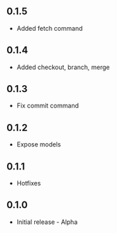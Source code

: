 ## 0.1.5
- Added fetch command

## 0.1.4
- Added checkout, branch, merge

## 0.1.3
- Fix commit command

## 0.1.2
- Expose models

## 0.1.1
- Hotfixes

## 0.1.0
- Initial release - Alpha
